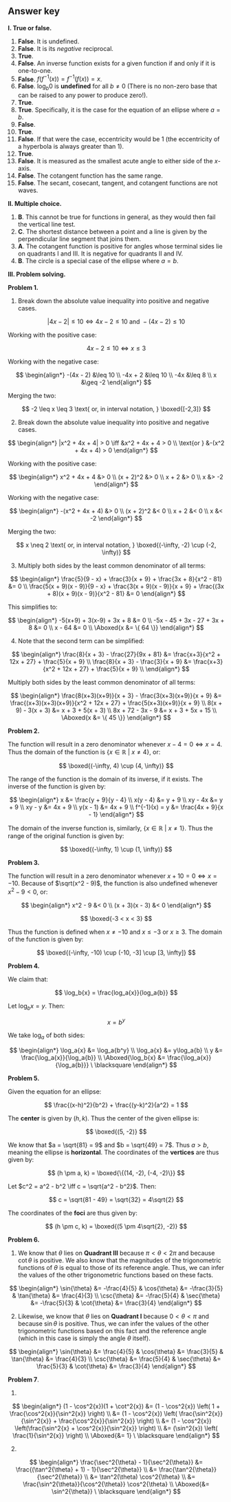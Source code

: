 ## Answer key

**I. True or false.**

1. **False**. It is undefined.
2. **False**. It is its *negative* reciprocal.
3. **True**.
4. **False**. An inverse function exists for a given function if and only if it is one-to-one.
5. **False**. $f(f^{-1}(x)) = f^{-1}(f(x)) = x$.
6. **False**. $\log_b{0}$ is **undefined** for all $b \neq 0$ (There is no non-zero base that can be raised to any power to produce zero!).
7. **True**.
8. **True**. Specifically, it is the case for the equation of an ellipse where $a = b$.
9. **False**.
10. **True**.
11. **False**. If that were the case, eccentricity would be $1$ (the eccentricity of a hyperbola is always greater than $1$).
12. **True**.
13. **False**. It is measured as the smallest acute angle to either side of the $x$-axis.
14. **False**. The cotangent function has the same range.
15. **False**. The secant, cosecant, tangent, and cotangent functions are not waves.

**II. Multiple choice.**

1. **B**. This cannot be true for functions in general, as they would then fail the vertical line test.
2. **C**. The shortest distance between a point and a line is given by the perpendicular line segment that joins them.
3. **A**. The cotangent function is positive for angles whose terminal sides lie on quadrants I and III. It is negative for quadrants II and IV.
4. **B**. The circle is a special case of the ellipse where $a = b$.

**III. Problem solving.**

**Problem 1.**

1. Break down the absolute value inequality into positive and negative cases.

$$
|4x - 2| \leq 10 \iff 4x - 2 \leq 10 \text{ and } -(4x - 2) \leq 10
$$

   Working with the positive case:

$$
4x - 2 \leq 10 \iff x \leq 3
$$

   Working with the negative case:

$$
\begin{align*}
-(4x - 2) &\leq 10 \\
-4x + 2 &\leq 10 \\
-4x &\leq 8 \\
x &\geq -2
\end{align*}
$$

   Merging the two:

$$
-2 \leq x \leq 3 \text{ or, in interval notation, } \boxed{[-2,3]}
$$

2. Break down the absolute value inequality into positive and negative cases.

$$
\begin{align*}
|x^2 + 4x + 4| > 0 \iff &x^2 + 4x + 4 > 0 \\
\text{or } &-(x^2 + 4x + 4) > 0
\end{align*}
$$

   Working with the positive case:

$$
\begin{align*}
x^2 + 4x + 4 &> 0 \\
(x + 2)^2 &> 0 \\
x + 2 &> 0 \\
x &> -2
\end{align*}
$$

   Working with the negative case:

$$
\begin{align*}
-(x^2 + 4x + 4) &> 0 \\
(x + 2)^2 &< 0 \\
x + 2 &< 0 \\
x &< -2
\end{align*}
$$

   Merging the two:

$$
x \neq 2 \text{ or, in interval notation, } \boxed{(-\infty, -2) \cup (-2, \infty)}
$$

3. Multiply both sides by the least common denominator of all terms:

$$
\begin{align*}
\frac{5}{9 - x} + \frac{3}{x + 9} + \frac{3x + 8}{x^2 - 81} &= 0 \\
\frac{5(x + 9)(x - 9)}{9 - x} + \frac{3(x + 9)(x - 9)}{x + 9} + \frac{(3x + 8)(x + 9)(x - 9)}{x^2 - 81} &= 0
\end{align*}
$$

This simplifies to:

$$
\begin{align*}
-5(x+9) + 3(x-9) + 3x + 8 &= 0 \\
-5x - 45 + 3x - 27 + 3x + 8 &= 0 \\
x - 64 &= 0 \\
\Aboxed{x &= \{ 64 \}}
\end{align*}
$$

4. Note that the second term can be simplified:

$$
\begin{align*}
\frac{8}{x + 3} - \frac{27}{9x + 81} &= \frac{x+3}{x^2 + 12x + 27} + \frac{5}{x + 9} \\
\frac{8}{x + 3} - \frac{3}{x + 9} &= \frac{x+3}{x^2 + 12x + 27} + \frac{5}{x + 9} \\
\end{align*}
$$

Multiply both sides by the least common denominator of all terms:

$$
\begin{align*}
\frac{8(x+3)(x+9)}{x + 3} - \frac{3(x+3)(x+9)}{x + 9} &= \frac{(x+3)(x+3)(x+9)}{x^2 + 12x + 27} + \frac{5(x+3)(x+9)}{x + 9} \\
8(x + 9) - 3(x + 3) &= x + 3 + 5(x + 3) \\
8x + 72 - 3x - 9 &= x + 3 + 5x + 15 \\
\Aboxed{x &= \{ 45 \}}
\end{align*}
$$

**Problem 2.**

The function will result in a zero denominator whenever $x - 4 = 0 \iff x = 4$. Thus the domain of the function is $\{x \in \mathbb{R} \ | \ x \neq 4\}$, or:

$$
\boxed{(-\infty, 4) \cup (4, \infty)}
$$

The range of the function is the domain of its inverse, if it exists. The inverse of the function is given by:

$$
\begin{align*}
x &= \frac{y + 9}{y - 4} \\
x(y - 4) &= y + 9 \\
xy - 4x &= y + 9 \\
xy - y &= 4x + 9 \\
y(x - 1) &= 4x + 9 \\
f^{-1}(x) = y &= \frac{4x + 9}{x - 1}
\end{align*}
$$

The domain of the inverse function is, similarly, $\{x \in \mathbb{R} \ | \ x \neq 1\}$. Thus the range of the original function is given by:

$$
\boxed{(-\infty, 1) \cup (1, \infty)}
$$

**Problem 3.**

The function will result in a zero denominator whenever $x + 10 = 0 \iff x = -10$. Because of $\sqrt(x^2 - 9)$, the function is also undefined whenever $x^2 - 9 < 0$, or:

$$
\begin{align*}
x^2 - 9 &< 0 \\
(x + 3)(x - 3) &< 0
\end{align*}
$$

$$
\boxed{-3 < x < 3}
$$

Thus the function is defined when $x \neq -10$ and $x \leq -3$ or $x \geq 3$. The domain of the function is given by:

$$
\boxed{(-\infty, -10) \cup (-10, -3] \cup [3, \infty]}
$$

**Problem 4.**

We claim that:

$$
\log_b{x} = \frac{log_a{x}}{log_a{b}}
$$

Let $\log_b{x} = y$. Then:

$$
x = b^y
$$

We take $\log_a$ of both sides:

$$
\begin{align*}
\log_a{x} &= \log_a{b^y} \\
\log_a{x} &= y\log_a{b} \\
y &= \frac{\log_a{x}}{\log_a{b}} \\
\Aboxed{\log_b{x} &= \frac{\log_a{x}}{\log_a{b}}} \ \blacksquare
\end{align*} 
$$

**Problem 5.**

Given the equation for an ellipse:

$$
\frac{(x-h)^2}{b^2} + \frac{(y-k)^2}{a^2} = 1
$$

The **center** is given by $(h, k)$. Thus the center of the given ellipse is:

$$
\boxed{(5, -2)}
$$

We know that $a = \sqrt{81} = 9$ and $b = \sqrt{49} = 7$. Thus $a > b$, meaning the ellipse is **horizontal**. The coordinates of the **vertices** are thus given by:

$$
(h \pm a, k) = \boxed{\{(14, -2), (-4, -2)\}}
$$

Let $c^2 = a^2 - b^2 \iff c = \sqrt{a^2 - b^2}$. Then:

$$
c = \sqrt{81 - 49} = \sqrt{32} = 4\sqrt{2}
$$

The coordinates of the **foci** are thus given by:

$$
(h \pm c, k) = \boxed{(5 \pm 4\sqrt{2}, -2)}
$$

**Problem 6.**

1. We know that $\theta$ lies on **Quadrant III** because $\pi < \theta < 2\pi$ and because $\cot{\theta}$ is positive. We also know that the magnitudes of the trigonometric functions of $\theta$ is equal to those of its reference angle. Thus, we can infer the values of the other trigonometric functions based on these facts.

$$
\begin{align*}
\sin{\theta} &= -\frac{4}{5} &
\cos{\theta} &= -\frac{3}{5} &
\tan{\theta} &= \frac{4}{3} \\
\csc{\theta} &= -\frac{5}{4} &
\sec{\theta} &= -\frac{5}{3} &
\cot{\theta} &= \frac{3}{4}
\end{align*}
$$

2. Likewise, we know that $\theta$ lies on **Quadrant I** because $0 < \theta < \pi$ and because $\sin{\theta}$ is positive. Thus, we can infer the values of the other trigonometric functions based on this fact and the reference angle (which in this case is simply the angle $\theta$ itself).

$$
\begin{align*}
\sin{\theta} &= \frac{4}{5} &
\cos{\theta} &= \frac{3}{5} &
\tan{\theta} &= \frac{4}{3} \\
\csc{\theta} &= \frac{5}{4} &
\sec{\theta} &= \frac{5}{3} &
\cot{\theta} &= \frac{3}{4}
\end{align*}
$$

**Problem 7**.

1.
$$
\begin{align*}
(1 - \cos^2{x})(1 + \cot^2{x})
&= (1 - \cos^2{x}) \left( 1 + \frac{\cos^2{x}}{\sin^2{x}} \right) \\
&= (1 - \cos^2{x}) \left( \frac{\sin^2{x}}{\sin^2{x}} + \frac{\cos^2{x}}{\sin^2{x}} \right) \\
&= (1 - \cos^2{x}) \left(\frac{\sin^2{x} + \cos^2{x}}{\sin^2{x}} \right) \\
&= (\sin^2{x}) \left( \frac{1}{\sin^2{x}} \right) \\
\Aboxed{&= 1} \ \blacksquare
\end{align*}
$$

2.
$$
\begin{align*}
\frac{\sec^2{\theta} - 1}{\sec^2{\theta}}
&= \frac{(\tan^2{\theta} + 1) - 1}{\sec^2{\theta}} \\
&= \frac{\tan^2{\theta}}{\sec^2{\theta}} \\
&= \tan^2(\theta) \cos^2{\theta} \\
&= \frac{\sin^2{\theta}}{\cos^2{\theta}} \cos^2{\theta} \\
\Aboxed{&= \sin^2{\theta}} \ \blacksquare
\end{align*}
$$
<!--ID: 1733233618485-->
